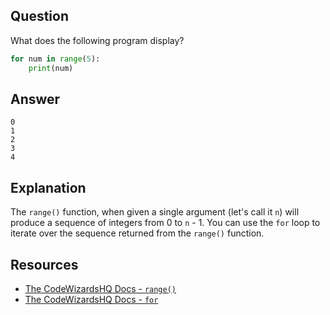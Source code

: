 ## Question

What does the following program display?

```python
for num in range(5):
    print(num)

```

## Answer

```text
0
1
2
3
4
```

## Explanation

The `range()` function, when given a single argument (let's call it `n`) will produce a sequence of integers from 0 to `n` - 1. You can use the `for` loop to iterate over the sequence returned from the `range()` function.

## Resources

-   [The CodeWizardsHQ Docs - `range()`](https://docs.codewizardshq.com/python/python-language/#range)
-   [The CodeWizardsHQ Docs - `for`](https://docs.codewizardshq.com/python/python-language/#for)
